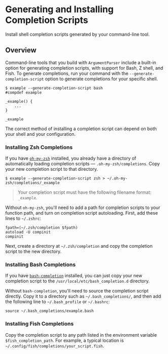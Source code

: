 # Generating and Installing Completion Scripts

Install shell completion scripts generated by your command-line tool.

## Overview

Command-line tools that you build with `ArgumentParser` include a built-in option for generating completion scripts, with support for Bash, Z shell, and Fish. To generate completions, run your command with the `--generate-completion-script` option to generate completions for your specific shell.

```
$ example --generate-completion-script bash
#compdef example

_example() {
    ...
}

_example
```

The correct method of installing a completion script can depend on both your shell and your configuration.

### Installing Zsh Completions

If you have [`oh-my-zsh`](https://ohmyz.sh) installed, you already have a directory of automatically loading completion scripts — `.oh-my-zsh/completions`. Copy your new completion script to that directory.

```
$ example --generate-completion-script zsh > ~/.oh-my-zsh/completions/_example
```

> Your completion script must have the following filename format: `_example`.

Without `oh-my-zsh`, you'll need to add a path for completion scripts to your function path, and turn on completion script autoloading. First, add these lines to `~/.zshrc`:

```
fpath=(~/.zsh/completion $fpath)
autoload -U compinit
compinit
```

Next, create a directory at `~/.zsh/completion` and copy the completion script to the new directory.

### Installing Bash Completions

If you have [`bash-completion`](https://github.com/scop/bash-completion) installed, you can just copy your new completion script to the `/usr/local/etc/bash_completion.d` directory.

Without `bash-completion`, you'll need to source the completion script directly. Copy it to a directory such as `~/.bash_completions/`, and then add the following line to `~/.bash_profile` or `~/.bashrc`:

```
source ~/.bash_completions/example.bash
```

### Installing Fish Completions

Copy the completion script to any path listed in the environment variable `$fish_completion_path`.  For example, a typical location is `~/.config/fish/completions/your_script.fish`.
